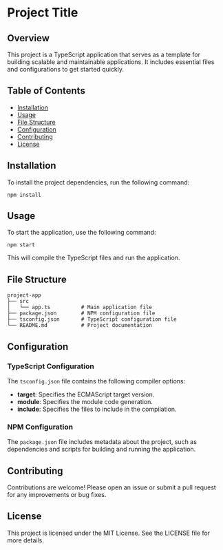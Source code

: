 # Project Title

## Overview
This project is a TypeScript application that serves as a template for building scalable and maintainable applications. It includes essential files and configurations to get started quickly.

## Table of Contents
- [Installation](#installation)
- [Usage](#usage)
- [File Structure](#file-structure)
- [Configuration](#configuration)
- [Contributing](#contributing)
- [License](#license)

## Installation
To install the project dependencies, run the following command:

```
npm install
```

## Usage
To start the application, use the following command:

```
npm start
```

This will compile the TypeScript files and run the application.

## File Structure
```
project-app
├── src
│   └── app.ts          # Main application file
├── package.json        # NPM configuration file
├── tsconfig.json       # TypeScript configuration file
└── README.md           # Project documentation
```

## Configuration
### TypeScript Configuration
The `tsconfig.json` file contains the following compiler options:

- **target**: Specifies the ECMAScript target version.
- **module**: Specifies the module code generation.
- **include**: Specifies the files to include in the compilation.

### NPM Configuration
The `package.json` file includes metadata about the project, such as dependencies and scripts for building and running the application.

## Contributing
Contributions are welcome! Please open an issue or submit a pull request for any improvements or bug fixes.

## License
This project is licensed under the MIT License. See the LICENSE file for more details.